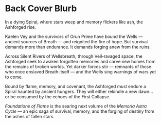 # Back Cover Blurb

In a dying Spiral, where stars weep and memory flickers like ash, the Ashforged rise.

Kaelen Vey and the survivors of Orun Prime have bound the Wells — ancient sources of Breath — and reignited the fire of hope. But survival demands more than endurance. It demands forging anew from the ruins.

Across Silent Rivers of Wellsbreath, through Veil-ravaged space, the Ashforged seek to awaken forgotten memories and carve new homes from the remains of broken worlds. Yet darker forces stir — remnants of those who once enslaved Breath itself — and the Wells sing warnings of wars yet to come.

Bound by flame, memory, and covenant, the Ashforged must endure a Spiral haunted by ancient hungers. They will either rekindle a new dawn… or be consumed by the echoes of the First Collapse.

*Foundations of Flame* is the searing next volume of the *Memoria Astra Cycle* — an epic saga of survival, memory, and the forging of destiny from the ashes of fallen stars.

